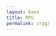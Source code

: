 ```yaml
---
layout: base
title: RPG
permalink: /rpg/
---
```


<canvas id='gameCanvas'></canvas>

<script type="module">
    import GameControl from '{{site.baseurl}}/assets/js/rpg/GameControl.js';

    // Background data
    const image_src = "{{site.baseurl}}/images/rpg/fire.jpg";
    const image_data = {
        pixels: {height: 580, width: 1038}
    };
    const image = {src: image_src, data: image_data};

    // Sprite data
    const sprite_src_turtle = "{{site.baseurl}}/images/rpg/8-bits-characters-gaming-assets_23-2151143769.jpg";
    const sprite_data_turtle = {
        SCALE_FACTOR: 10,
        STEP_FACTOR: 1000,
        ANIMATION_RATE: 50,
        pixels: {height: 280, width: 256},
        orientation: {rows: 4, columns: 3 },
        down: {row: 0, start: 0, columns: 3 },
        left: {row: 1, start: 0, columns: 3 },
        right: {row: 2, start: 0, columns: 3 },
        up: {row: 3, start: 0, columns: 3 },
    };
    const turtle = {src: sprite_src_turtle, data: sprite_data_turtle};

    const sprite_src_fish = "{{site.baseurl}}/images/rpg/fishies.png";
    const sprite_data_fish = {
        SCALE_FACTOR: 16,  // Adjust this based on your scaling needs
        STEP_FACTOR: 400,
        ANIMATION_RATE: 50,
        pixels: {height: 256, width: 384},
        orientation: {rows: 8, columns: 12 },
        down: {row: 0, start: 0, columns: 3 },  // 1st row
        left: {row: 1, start: 0, columns: 3 },  // 2nd row
        right: {row: 2, start: 0, columns: 3 }, // 3rd row
        up: {row: 3, start: 0, columns: 3 },    // 4th row
    };

    const fish = {src: sprite_src_fish, data: sprite_data_fish};
    // Assets for game
    //const assets = {}
    //const assets = {image: image}
    //const assets = {turtle: turtle}
    const assets = {image: image, turtle: turtle, fish: fish}

    // Start game engine
    GameControl.start(assets);
</script>
